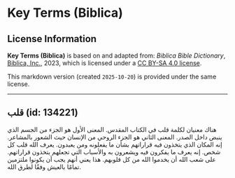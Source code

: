 # Key Terms (Biblica)

## License Information

**Key Terms (Biblica)** is based on and adapted from: _Biblica Bible Dictionary_, [Biblica, Inc.](https://www.biblica.com/), 2023, which is licensed under a [CC BY-SA 4.0 license](https://creativecommons.org/licenses/by-sa/4.0/legalcode.en).

This markdown version (created `2025-10-20`) is provided under the same license.



--------------------------------

## قلب (id: 134221)

هناك معنيان لكلمة قلب في الكتاب المقدس. المعنى الأول هو الجزء من الجسم الذي ينبض داخل الصدر. المعنى الثاني هو الجزء الروحي من الإنسان حيث الشعور بالمشاعر. إنه المكان الذي يتخذون فيه قراراتهم بشأن ما يفعلونه ومن يعبدون. يعرف الله قلب كل شخص. إنه يعرف ما يفكرون فيه ويشعرون به والأسباب التي تجعلهم يتخذون قراراتهم. على شعب الله أن يخدموا الله من كل قلوبهم. هذا يعني أنهم يجب أن يكونوا ملتزمين تمامًا بالعيش وفقًا لطرق الله.


